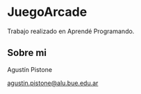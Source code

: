 # JuegoArcade

Trabajo realizado en Aprendé Programando.

## Sobre mi

Agustín Pistone

agustin.pistone@alu.bue.edu.ar
